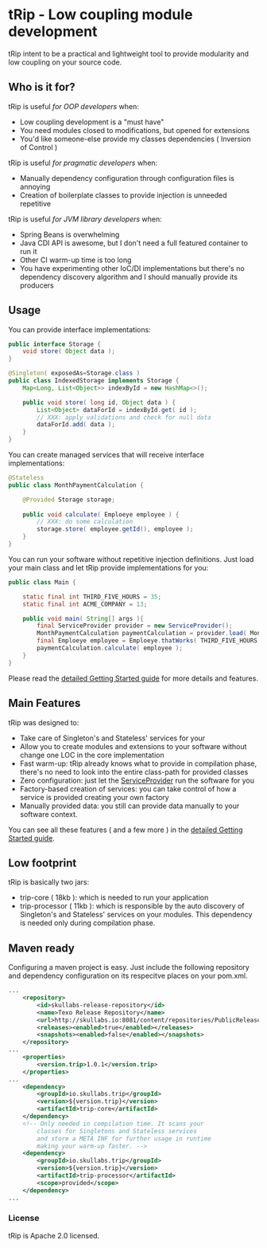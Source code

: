 # tRip - Low coupling module development
tRip intent to be a practical and lightweight tool to provide modularity and low coupling on your source code.

## Who is it for?
tRip is useful *for OOP developers* when:
- Low coupling development is a "must have"
- You need modules closed to modifications, but opened for extensions
- You'd like someone-else provide my classes dependencies ( Inversion of Control )

tRip is useful *for pragmatic developers* when:
- Manually dependency configuration through configuration files is annoying
- Creation of boilerplate classes to provide injection is unneeded repetitive

tRip is useful *for JVM library developers* when:
- Spring Beans is overwhelming
- Java CDI API is awesome, but I don't need a full featured container to run it
- Other CI warm-up time is too long
- You have experimenting other IoC/DI implementations but there's no dependency discovery algorithm and I should manually provide its producers

## Usage
You can provide interface implementations:
```java
public interface Storage {
	void store( Object data );
}

@Singleton( exposedAs=Storage.class )
public class IndexedStorage implements Storage {
	Map<Long, List<Object>> indexById = new HashMap<>();

	public void store( long id, Object data ) {
		List<Object> dataForId = indexById.get( id );
		// XXX: apply validations and check for null data
		dataForId.add( data );
	}
}
```

You can create managed services that will receive interface implementations:
```java
@Stateless
public class MonthPaymentCalculation {

	@Provided Storage storage;
	
	public void calculate( Emploeye employee ) {
		// XXX: do some calculation
		storage.store( employee.getId(), employee );
	}
}
```

You can run your software without repetitive injection definitions. Just load your main class and let tRip provide implementations for you:
```java
public class Main {

	static final int THIRD_FIVE_HOURS = 35;
	static final int ACME_COMPANY = 13;

	public void main( String[] args ){
		final ServiceProvider provider = new ServiceProvider();
		MonthPaymentCalculation paymentCalculation = provider.load( MonthPaymentCalculation.class );
		final Emploeye employee = Emploeye.thatWorks( THIRD_FIVE_HOURS ).forCompany( ACME_COMPANY );
		paymentCalculation.calculate( employee );
	}
}
```
Please read the [detailed Getting Started guide](https://github.com/Skullabs/tRip/wiki/tRip:-detailed-Getting-Started-guide) for more details and features.

## Main Features
tRip was designed to:
- Take care of Singleton's and Stateless' services for your
- Allow you to create modules and extensions to your software without change one LOC in the core implementation
- Fast warm-up: tRip already knows what to provide in compilation phase, there's no need to look into the entire class-path for provided classes
- Zero configuration: just let the [ServiceProvider](https://github.com/Skullabs/tRip/wiki/tRip:-detailed-Getting-Started-guide) run the software for you
- Factory-based creation of services: you can take control of how a service is provided creating your own factory
- Manually provided data: you still can provide data manually to your software context.

You can see all these features ( and a few more ) in the [detailed Getting Started guide](https://github.com/Skullabs/tRip/wiki/tRip:-detailed-Getting-Started-guide).

## Low footprint
tRip is basically two jars:
- trip-core ( 18kb ): which is needed to run your application
- trip-processor ( 11kb ): which is responsible by the auto discovery of Singleton's and Stateless' services on your modules. This dependency is needed only during compilation phase.

## Maven ready
Configuring a maven project is easy. Just include the following repository and dependency configuration on its respecitve places on your pom.xml.

```xml
...
	<repository>
		<id>skullabs-release-repository</id>
		<name>Texo Release Repository</name>
		<url>http://skullabs.io:8081/content/repositories/PublicRelease/</url>
		<releases><enabled>true</enabled></releases>
		<snapshots><enabled>false</enabled></snapshots>
	</repository>
...
	<properties>
		<version.trip>1.0.1</version.trip>
	</properties>
...
	<dependency>
		<groupId>io.skullabs.trip</groupId>
		<version>${version.trip}</version>
		<artifactId>trip-core</artifactId>
	</dependency>
	<!-- Only needed in compilation time. It scans your
		classes for Singletons and Stateless services
		and store a META INF for further usage in runtime
		making your warm-up faster. -->
	<dependency>
		<groupId>io.skullabs.trip</groupId>
		<version>${version.trip}</version>
		<artifactId>trip-processor</artifactId>
		<scope>provided</scope>
	</dependency>
...
```

### License
tRip is Apache 2.0 licensed.

